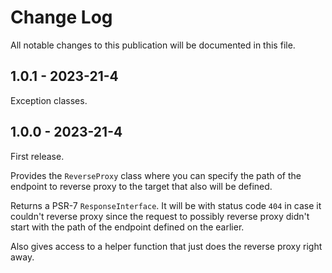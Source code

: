 # Change Log

All notable changes to this publication will be documented in this file.

## 1.0.1 - 2023-21-4

Exception classes.

## 1.0.0 - 2023-21-4

First release.

Provides the `ReverseProxy` class where you can specify the path of the
endpoint to reverse proxy to the target that also will be defined.

Returns a PSR-7 `ResponseInterface`. It will be with status code `404` in case
it couldn't reverse proxy since the request to possibly reverse proxy didn't
start with the path of the endpoint defined on the earlier.

Also gives access to a helper function that just does the reverse proxy right
away.
